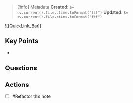 
> [!info] Metadata
> **Created**:  `$= dv.current().file.ctime.toFormat("fff")`
> **Updated**:  `$= dv.current().file.mtime.toFormat("fff")`

![[QuickLink_Bar]]
## Key Points
- 
## Questions

## Actions
- [ ] #Refactor this note